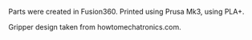 Parts were created in Fusion360.
Printed using Prusa Mk3, using PLA+.

Gripper design taken from howtomechatronics.com.
